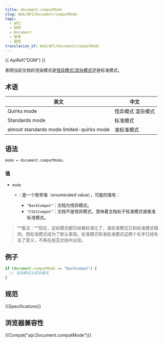 ```yaml
---
title: document.compatMode
slug: Web/API/Document/compatMode
tags:
  - API
  - DOM
  - Document
  - 参考
  - 属性
translation_of: Web/API/Document/compatMode
---
```

{{ ApiRef("DOM") }}

表明当前文档的渲染模式是[怪异模式/混杂模式](/zh-CN/docs/Web/HTML/Quirks_Mode_and_Standards_Mode)还是标准模式。

## 术语

| 英文                                      | 中文              |
| ----------------------------------------- | ----------------- |
| Quirks mode                               | 怪异模式 混杂模式 |
| Standards mode                            | 标准模式          |
| almost standards mode limited-quirks mode | 准标准模式        |

## 语法

```plain
mode = document.compatMode;
```

### 值

- `mode`

  - : 是一个枚举值（enumerated value），可能的值有：

    - `"BackCompat"`：文档为怪异模式。
    - `"CSS1Compat"`：文档不是怪异模式，意味着文档处于标准模式或者准标准模式。

> **备注：**现在，这些模式都已经被标准化了，准标准模式已和标准模式相同，而标准模式成为了默认表现。标准模式和准标准模式这两个名字已经失去了意义，不再在规范文档中出现。

## 例子

```js
if (document.compatMode == "BackCompat") {
  // 渲染模式为混杂模式
}
```

## 规范

{{Specifications}}

## 浏览器兼容性

{{Compat("api.Document.compatMode")}}
